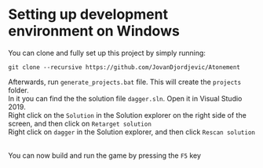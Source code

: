 # Setting up development environment on Windows

You can clone and fully set up this project by simply running:

```git
git clone --recursive https://github.com/JovanDjordjevic/Atonement
```

Afterwards, run `generate_projects.bat` file. This will create the `projects` folder. <br>
In it you can find the the solution file `dagger.sln`. Open it in Visual Studio 2019. <br>
Right click on the `Solution` in the Solution explorer on the right side of the screen, and then click on `Retarget solution` <br>
Right click on `dagger` in the Solution explorer, and then click `Rescan solution` <br> <br>

You can now build and run the game by pressing the `F5` key
